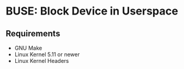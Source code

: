 # BUSE: Block Device in Userspace

## Requirements

* GNU Make
* Linux Kernel 5.11 or newer
* Linux Kernel Headers
